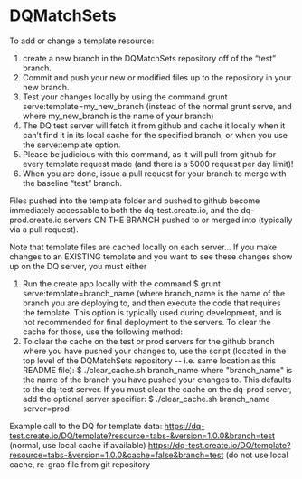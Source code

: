 # DQMatchSets

To add or change a template resource:
1) create a new branch in the DQMatchSets repository off of the “test” branch.
2) Commit and push your new or modified files up to the repository in your new branch.
3) Test your changes locally by using the command grunt serve:template=my_new_branch (instead of the normal grunt serve,
   and where my_new_branch is the name of your branch)
4) The DQ test server will fetch it from github and cache it locally when it can’t find it in its local cache for the
   specified branch, or when you use the serve:template option.
5) Please be judicious with this command, as it will pull from github for every template request made (and there is a 5000 request per day limit)!
6) When you are done, issue a pull request for your branch to merge with the baseline “test” branch.

Files pushed into the template folder and pushed to github become immediately accessable to both the dq-test.create.io,
   and the dq-prod.create.io servers ON THE BRANCH pushed to or merged into (typically via a pull request).

Note that template files are cached locally on each server...  If you make changes to an EXISTING template and you want
   to see these changes show up on the DQ server, you must either
   1) Run the create app locally with the command $ grunt serve:template=branch_name (where branch_name is the name of
      the branch you are deploying to, and then execute the code that requires the template.  This option is typically
      used during development, and is not recommended for final deployment to the servers.  To clear the cache for those,
      use the following method:
   2) To clear the cache on the test or prod servers for the github branch where you have pushed your changes to,
      use the script (located in the top level of the DQMatchSets repository -- i.e. same location as this README file):
         $ ./clear_cache.sh branch_name
      where "branch_name" is the name of the branch you have pushed your changes to.  This defaults to the dq-test server.
      If you must clear the cache on the dq-prod server, add the optional server specifier:
         $ ./clear_cache.sh branch_name server=prod


Example call to the DQ for template data:
https://dq-test.create.io/DQ/template?resource=tabs-&version=1.0.0&branch=test  (normal, use local cache if available)
https://dq-test.create.io/DQ/template?resource=tabs-&version=1.0.0&cache=false&branch=test (do not use local cache, re-grab file from git repository